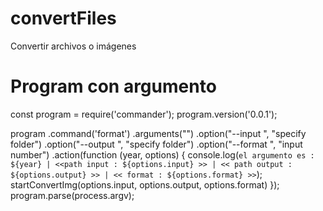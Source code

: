 # convertFiles
Convertir archivos o imágenes

# Program con argumento
const program = require('commander'); 
program.version('0.0.1');

program
  .command('format')
  .arguments("<year>")
  .option("--input <pathin>", "specify folder")
  .option("--output <pathou>", "specify folder")
  .option("--format <number>", "input number")
  .action(function (year, options) {
      console.log(`el argumento es : ${year} | <<path input : ${options.input} >> | << path output : ${options.output} >> | << format : ${options.format} >>`);
      startConvertImg(options.input, options.output, options.format)
  });
program.parse(process.argv); 